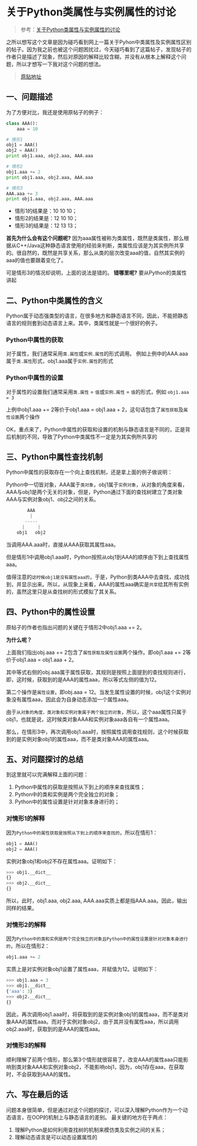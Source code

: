 # 关于Python类属性与实例属性的讨论
> 参考：[关于Python类属性与实例属性的讨论](http://python.jobbole.com/85100/)

之所以想写这个文章是因为碰巧看到网上一篇关于Pyhon中类属性及实例属性区别的帖子。因为我之前也被这个问题困扰过，今天碰巧看到了这篇帖子，发现帖子的作者只是描述了现象，然后对原因的解释比较含糊，并没有从根本上解释这个问题，所以才想写一下我对这个问题的想法。
> [原贴地址](http://bluecrystal.iteye.com/blog/234923)

## 一、问题描述
为了方便对比，我还是使用原帖子的例子：
```python
class AAA():  
    aaa = 10  

# 情形1   
obj1 = AAA()  
obj2 = AAA()   
print obj1.aaa, obj2.aaa, AAA.aaa   

# 情形2  
obj1.aaa += 2  
print obj1.aaa, obj2.aaa, AAA.aaa   

# 情形3  
AAA.aaa += 3  
print obj1.aaa, obj2.aaa, AAA.aaa  
```

- 情形1的结果是：10 10 10；
- 情形2的结果是：12 10 10；
- 情形3的结果是：12 13 13；

**首先为什么会有这个问题呢?**
因为aaa属性被称为类属性，既然是类属性，那么根据从C++/Java这种静态语言使用的经验来判断，类属性应该是为其实例所共享的。很自然的，既然是共享关系，那么从类的层次改变aaa的值，自然其实例的aaa的值也要跟着变化了。

可是情形3的情况却说明，上面的说法是错的。 **错哪里呢?** 要从Python的类属性讲起

## 二、Python中类属性的含义
Python属于动态强类型的语言，在很多地方和静态语言不同，因此，不能把静态语言的规则套到动态语言上来。其中，类属性就是一个很好的例子。

### Python中属性的获取
对于属性，我们通常采用`类.属性`或`实例.属性`的形式调用。
例如上例中的AAA.aaa属于`类.属性`形式，obj1.aaa属于`实例.属性`的形式

### Python中属性的设置
对于属性的设置我们通常采用`类.属性` = `值`或`实例.属性` = `值`的形式，例如 `obj1.aaa = 3`

上例中obj1.aaa += 2等价于obj1.aaa = obj1.aaa + 2，这句话包含了`属性获取`及`属性设置`两个操作

OK，重点来了，Python中属性的获取和设置的机制与静态语言是不同的，正是背后机制的不同，导致了Python中类属性不一定是为其实例所共享的

## 三、Python中属性查找机制
Python中属性的获取存在一个向上查找机制，还是拿上面的例子做说明：

Python中一切皆对象，AAA属于`类对象`，obj1属于`实例对象`，从对象的角度来看，AAA与obj1是两个无关的对象，但是，Python通过下面的查找树建立了类对象AAA与实例对象obj1、obj2之间的关系。
```python
        AAA
         |
       -----
      |     |  
    obj1   obj2
```
当调用AAA.aaa时，直接从AAA获取其属性aaa。

但是情形1中调用obj1.aaa时，Python按照从obj1到AAA的顺序由下到上查找属性aaa。

值得注意的`这时候obj1是没有属性aaa的`，于是，Python到类AAA中去查找，成功找到，并显示出来。所以，从现象上来看，AAA的属性aaa确实是`共享`给其所有实例的，虽然这里只是从查找树的形式模拟了其关系。

## 四、Python中的属性设置
原帖子的作者也指出问题的关键在于情形2中obj1.aaa += 2。

**为什么呢？**
 
上面我们指出obj.aaa += 2包含了`属性获取及属性设置`两个操作。即obj1.aaa += 2等价于obj1.aaa = obj1.aaa + 2。

其中等式右侧的obj.aaa属于属性获取，其规则是按照上面提到的查找规则进行，即，这时候，获取到的是AAA的属性aaa，所以等式左侧的值为12。

第二个操作是`属性设置`，即obj.aaa = 12。当发生属性设置的时候，obj1这个实例对象没有属性aaa，因此会为自身动态添加一个属性aaa。

由于`从对象的角度，类对象和实例对象属于两个独立的对象`，所以，这个aaa属性只属于obj1，也就是说，这时候类对象AAA和实例对象aaa各自有一个属性aaa。

那么，在情形3中，再次调用obj1.aaa时，按照属性调用查找规则，这个时候获取到的是实例对象obj1的属性aaa，而不是类对象AAA的属性aaa。

## 五、对问题探讨的总结
到这里就可以完满解释上面的问题：

1. Python中属性的获取是按照从下到上的顺序来查找属性；
2. Python中的类和实例是两个完全独立的对象；
3. Python中的属性设置是针对对象本身进行的；

### 对情形1的解释
因为`Python中的属性获取是按照从下到上的顺序来查找的`，所以在情形1：
```python
obj1 = AAA()  
obj2 = AAA()
```
实例对象obj1和obj2不存在属性aaa。证明如下：
```python
>>> obj1.__dict__
{}
>>> obj2.__dict__
{}
```
所以，此时，obj1.aaa, obj2.aaa, AAA.aaa实质上都是指AAA.aaa。因此，输出同样的结果。

### 对情形2的解释
因为`Python中的类和实例是两个完全独立的对象且Python中的属性设置是针对对象本身进行的`，所以在情形2：
```python
obj1.aaa += 2  
```
实质上是对实例对象obj1设置了属性aaa，并赋值为12。证明如下：
```python
>>> obj1.aaa = 3
>>> obj1.__dict__
{'aaa': 3}
>>> obj2.__dict__
{}
```
因此，再次调用obj1.aaa时，将获取到的是实例对象obj1的属性aaa，而不是类对象AAA的属性aaa。而对于实例对象obj2，由于其并没有属性aaa，所以调用obj2.aaa时，获取到的是AAA的属性aaa。

### 对情形3的解释
顺利理解了前两个情形，那么第3个情形就很容易了，改变AAA的属性aaa只能影响到类对象AAA和实例对象obj2，不能影响obj1，因为，obj1存在aaa，在获取时，不会获取到AAA的属性。

## 六、写在最后的话
问题本身很简单，但是通过对这个问题的探讨，可以深入理解Python作为一个动态语言，在OOP的机制上与静态语言的差别。
最关键的地方在于两点：

1. 理解Python是如何利用查找树的机制来模仿类及实例之间的关系；
2. 理解动态语言是可以动态设置属性的

